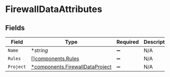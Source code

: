 # FirewallDataAttributes


## Fields

| Field                                                                             | Type                                                                              | Required                                                                          | Description                                                                       |
| --------------------------------------------------------------------------------- | --------------------------------------------------------------------------------- | --------------------------------------------------------------------------------- | --------------------------------------------------------------------------------- |
| `Name`                                                                            | **string*                                                                         | :heavy_minus_sign:                                                                | N/A                                                                               |
| `Rules`                                                                           | [][components.Rules](../../models/components/rules.md)                            | :heavy_minus_sign:                                                                | N/A                                                                               |
| `Project`                                                                         | [*components.FirewallDataProject](../../models/components/firewalldataproject.md) | :heavy_minus_sign:                                                                | N/A                                                                               |